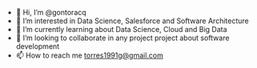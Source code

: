 - 👋 Hi, I’m @gontoracq
- 👀 I’m interested in Data Science, Salesforce and Software Architecture
- 🌱 I’m currently learning about Data Science, Cloud and Big Data
- 💞️ I’m looking to collaborate in any project project about software development
- 📫 How to reach me torres1991g@gmail.com

<!---
gontoracq/gontoracq is a ✨ special ✨ repository because its `README.md` (this file) appears on your GitHub profile.
You can click the Preview link to take a look at your changes.
--->
